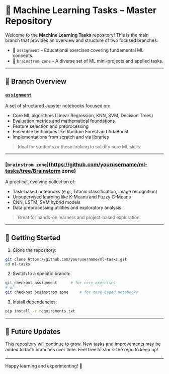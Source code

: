 # 🧠 Machine Learning Tasks – Master Repository

Welcome to the **Machine Learning Tasks** repository! This is the main branch that provides an overview and structure of two focused branches:
- 📘 `assignment` – Educational exercises covering fundamental ML concepts.
- 🧪 `brainstrom zone` – A diverse set of ML mini-projects and applied tasks.

---

## 📂 Branch Overview

### [`assignment`](https://github.com/yourusername/ml-tasks/tree/Assignment)
A set of structured Jupyter notebooks focused on:
- Core ML algorithms (Linear Regression, KNN, SVM, Decision Trees)
- Evaluation metrics and mathematical foundations
- Feature selection and preprocessing
- Ensemble techniques like Random Forest and AdaBoost
- Implementations from scratch and via libraries

> Ideal for students or those looking to solidify core ML skills.

---

### [`brainstrom zone`](https://github.com/yourusername/ml-tasks/tree/Brainstorm zone)
A practical, evolving collection of:
- Task-based notebooks (e.g., Titanic classification, image recognition)
- Unsupervised learning like K-Means and Fuzzy C-Means
- CNN, LSTM, SVM hybrid models
- Data preprocessing utilities and exploratory analysis

> Great for hands-on learners and project-based exploration.

---

## 🚀 Getting Started

1. Clone the repository:
```bash
git clone https://github.com/yourusername/ml-tasks.git
cd ml-tasks
```

2. Switch to a specific branch:
```bash
git checkout assignment      # for core exercises
# or
git checkout brainstrom zone     # for task-based notebooks
```

3. Install dependencies:
```bash
pip install -r requirements.txt
```

---

## 🔄 Future Updates

This repository will continue to grow. New tasks and improvements may be added to both branches over time. Feel free to star ⭐ the repo to keep up!

---

Happy learning and experimenting! 🎯
